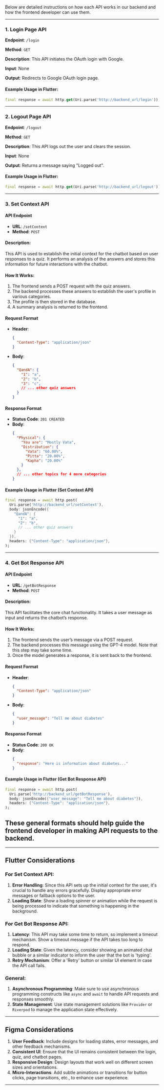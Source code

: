 Below are detailed instructions on how each API works in our backend and how the frontend developer can use them.

---

### 1. Login Page API

**Endpoint**: `/login`

**Method**: `GET`

**Description**: This API initiates the OAuth login with Google.

**Input**: None

**Output**: Redirects to Google OAuth login page.

#### Example Usage in Flutter:

```dart
final response = await http.get(Uri.parse('http://backend_url/login'));
```

---

### 2. Logout Page API

**Endpoint**: `/logout`

**Method**: `GET`

**Description**: This API logs out the user and clears the session.

**Input**: None

**Output**: Returns a message saying "Logged out".

#### Example Usage in Flutter:

```dart
final response = await http.get(Uri.parse('http://backend_url/logout'));
```

---

### 3. Set Context API

#### API Endpoint

- **URL**: `/setContext`
- **Method**: `POST`

#### Description:

This API is used to establish the initial context for the chatbot based on user responses to a quiz. It performs an analysis of the answers and stores this information for future interactions with the chatbot.

#### How It Works:

1. The frontend sends a POST request with the quiz answers.
2. The backend processes these answers to establish the user's profile in various categories.
3. The profile is then stored in the database.
4. A summary analysis is returned to the frontend.

#### Request Format

- **Header**:

  ```json
  {
    "Content-Type": "application/json"
  }
  ```
- **Body**:

  ```json
  {
    "QandA": {
      "1": "a",
      "2": "b",
      "3": "c",
      // ... other quiz answers
    }
  }
  ```

#### Response Format

- **Status Code**: `201 CREATED`
- **Body**:
  ```json
  {
    "Physical": {
      "You are": "Mostly Vata",
      "Distribution": {
        "Vata": "60.00%",
        "Pitta": "20.00%",
        "Kapha": "20.00%"
      }
    },
    // ... other topics for 4 more categories
  }
  ```

#### Example Usage in Flutter (Set Context API)

```dart
final response = await http.post(
  Uri.parse('http://backend_url/setContext'),
  body: jsonEncode({
    "QandA": {
      "1": "a",
      "2": "b",
      // ... other quiz answers
    }
  }),
  headers: {"Content-Type": "application/json"},
);
```

---

### 4. Get Bot Response API

#### API Endpoint

- **URL**: `/getBotResponse`
- **Method**: `POST`

#### Description:

This API facilitates the core chat functionality. It takes a user message as input and returns the chatbot’s response.

#### How It Works:

1. The frontend sends the user’s message via a POST request.
2. The backend processes this message using the GPT-4 model. Note that this step may take some time.
3. Once the model generates a response, it is sent back to the frontend.

#### Request Format

- **Header**:

  ```json
  {
    "Content-Type": "application/json"
  }
  ```
- **Body**:

  ```json
  {
    "user_message": "Tell me about diabetes"
  }
  ```

#### Response Format

- **Status Code**: `200 OK`
- **Body**:
  ```json
  {
    "response": "Here is information about diabetes..."
  }
  ```

#### Example Usage in Flutter (Get Bot Response API)

```dart
final response = await http.post(
  Uri.parse('http://backend_url/getBotResponse'),
  body: jsonEncode({"user_message": "Tell me about diabetes"}),
  headers: {"Content-Type": "application/json"},
);
```

These general formats should help guide the frontend developer in making API requests to the backend.
-----------------------------------------------------------------------------------------------------

---

## Flutter Considerations

### For Set Context API:

1. **Error Handling**: Since this API sets up the initial context for the user, it's crucial to handle any errors gracefully. Display appropriate error messages or fallback options to the user.
2. **Loading State**: Show a loading spinner or animation while the request is being processed to indicate that something is happening in the background.

### For Get Bot Response API:

1. **Latency**: This API may take some time to return, so implement a timeout mechanism. Show a timeout message if the API takes too long to respond.
2. **Loading State**: Given the latency, consider showing an animated chat bubble or a similar indicator to inform the user that the bot is 'typing'.
3. **Retry Mechanism**: Offer a 'Retry' button or similar UI element in case the API call fails.

### General:

1. **Asynchronous Programming**: Make sure to use asynchronous programming constructs like `async` and `await` to handle API requests and responses smoothly.
2. **State Management**: Use state management solutions like `Provider` or `Riverpod` to manage the application state effectively.

---

## Figma Considerations

1. **User Feedback**: Include designs for loading states, error messages, and other feedback mechanisms.
2. **Consistent UI**: Ensure that the UI remains consistent between the login, quiz, and chatbot pages.
3. **Responsive Design**: Design layouts that work well on different screen sizes and orientations.
4. **Micro-Interactions**: Add subtle animations or transitions for button clicks, page transitions, etc., to enhance user experience.

---
